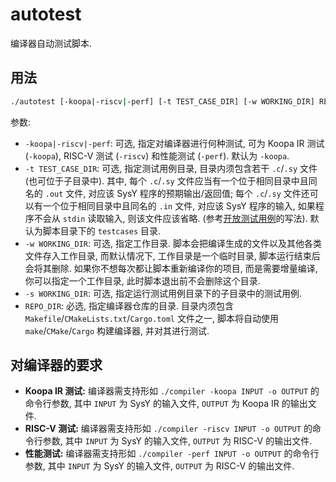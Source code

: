 # autotest

编译器自动测试脚本.

## 用法

```sh
./autotest [-koopa|-riscv|-perf] [-t TEST_CASE_DIR] [-w WORKING_DIR] REPO_DIR
```

参数:

* `-koopa|-riscv|-perf`: 可选, 指定对编译器进行何种测试, 可为 Koopa IR 测试 (`-koopa`),  RISC-V 测试 (`-riscv`) 和性能测试 (`-perf`). 默认为 `-koopa`.
* `-t TEST_CASE_DIR`: 可选, 指定测试用例目录, 目录内须包含若干 `.c`/`.sy` 文件 (也可位于子目录中). 其中, 每个 `.c`/`.sy` 文件应当有一个位于相同目录中且同名的 `.out` 文件, 对应该 SysY 程序的预期输出/返回值; 每个 `.c`/`.sy` 文件还可以有一个位于相同目录中且同名的 `.in` 文件, 对应该 SysY 程序的输入, 如果程序不会从 `stdin` 读取输入, 则该文件应该省略. (参考[开放测试用例](https://github.com/pku-minic/open-test-cases)的写法). 默认为脚本目录下的 `testcases` 目录.
* `-w WORKING_DIR`: 可选, 指定工作目录. 脚本会把编译生成的文件以及其他各类文件存入工作目录, 而默认情况下, 工作目录是一个临时目录, 脚本运行结束后会将其删除. 如果你不想每次都让脚本重新编译你的项目, 而是需要增量编译, 你可以指定一个工作目录, 此时脚本退出前不会删除这个目录.
* `-s WORKING_DIR`: 可选, 指定运行测试用例目录下的子目录中的测试用例.
* `REPO_DIR`: 必选, 指定编译器仓库的目录. 目录内须包含 `Makefile`/`CMakeLists.txt`/`Cargo.toml` 文件之一, 脚本将自动使用 `make`/`CMake`/`Cargo` 构建编译器, 并对其进行测试.

## 对编译器的要求

* **Koopa IR 测试:** 编译器需支持形如 `./compiler -koopa INPUT -o OUTPUT` 的命令行参数, 其中 `INPUT` 为 SysY 的输入文件, `OUTPUT` 为 Koopa IR 的输出文件.
* **RISC-V 测试:** 编译器需支持形如 `./compiler -riscv INPUT -o OUTPUT` 的命令行参数, 其中 `INPUT` 为 SysY 的输入文件, `OUTPUT` 为 RISC-V 的输出文件.
* **性能测试:** 编译器需支持形如 `./compiler -perf INPUT -o OUTPUT` 的命令行参数, 其中 `INPUT` 为 SysY 的输入文件, `OUTPUT` 为 RISC-V 的输出文件.
